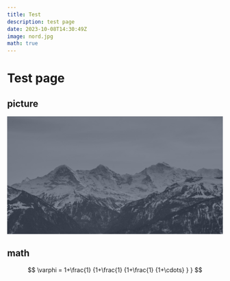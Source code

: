 ```yaml
---
title: Test
description: test page
date: 2023-10-08T14:30:49Z
image: nord.jpg
math: true
---
```


# Test page

## picture

![](nord.jpg)

## math

$$
    \varphi = 1+\frac{1} {1+\frac{1} {1+\frac{1} {1+\cdots} } } 
$$

